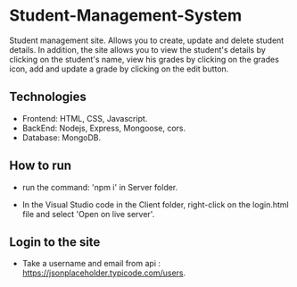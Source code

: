 # Student-Management-System

Student management site. Allows you to create, update and delete student details.
In addition, the site allows you to view the student's details by clicking on the student's name,
view his grades by clicking on the grades icon, add and update a grade by clicking on the edit button.

## Technologies

*	Frontend: HTML, CSS, Javascript.
*	BackEnd: Nodejs, Express, Mongoose, cors.
*	Database: MongoDB.

## How to run

* run the command: 'npm i' in Server folder.

* In the Visual Studio code in the Client folder, right-click on the login.html file and select 'Open on live server'.

## Login to the site

* Take a username and email from api : https://jsonplaceholder.typicode.com/users.

